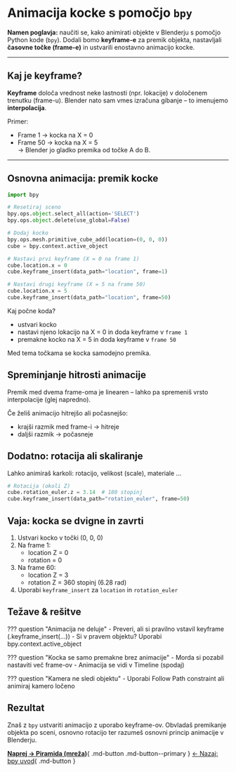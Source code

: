 # Animacija kocke s pomočjo `bpy`

**Namen poglavja:** naučiti se, kako animirati objekte v Blenderju s pomočjo Python kode (`bpy`). Dodali bomo **keyframe-e** za premik objekta, nastavljali **časovne točke (frame-e)** in ustvarili enostavno animacijo kocke.

---

## Kaj je keyframe?

**Keyframe** določa vrednost neke lastnosti (npr. lokacije) v določenem trenutku (frame-u). Blender nato sam vmes izračuna gibanje – to imenujemo **interpolacija**.

Primer:  
- Frame 1 → kocka na X = 0  
- Frame 50 → kocka na X = 5  
→ Blender jo gladko premika od točke A do B.

---

## Osnovna animacija: premik kocke

```python
import bpy

# Resetiraj sceno
bpy.ops.object.select_all(action='SELECT')
bpy.ops.object.delete(use_global=False)

# Dodaj kocko
bpy.ops.mesh.primitive_cube_add(location=(0, 0, 0))
cube = bpy.context.active_object

# Nastavi prvi keyframe (X = 0 na frame 1)
cube.location.x = 0
cube.keyframe_insert(data_path="location", frame=1)

# Nastavi drugi keyframe (X = 5 na frame 50)
cube.location.x = 5
cube.keyframe_insert(data_path="location", frame=50)
```

Kaj počne koda? 

- ustvari kocko
- nastavi njeno lokacijo na X = 0 in doda keyframe v `frame 1` 
- premakne kocko na X = 5 in doda keyframe v `frame 50`

Med tema točkama se kocka samodejno premika.

## Spreminjanje hitrosti animacije

Premik med dvema frame-oma je linearen – lahko pa spremeniš vrsto interpolacije (glej napredno).

Če želiš animacijo hitrejšo ali počasnejšo:

- krajši razmik med frame-i → hitreje
- daljši razmik → počasneje

## Dodatno: rotacija ali skaliranje

Lahko animiraš karkoli: rotacijo, velikost (scale), materiale ...

```python
# Rotacija (okoli Z)
cube.rotation_euler.z = 3.14  # 180 stopinj
cube.keyframe_insert(data_path="rotation_euler", frame=50)
```

## Vaja: kocka se dvigne in zavrti

1. Ustvari kocko v točki (0, 0, 0)
2. Na frame 1:
    - location Z = 0
    - rotation = 0
3. Na frame 60:
    - location Z = 3
    - rotation Z = 360 stopinj (6.28 rad)
4. Uporabi `keyframe_insert` za `location` in `rotation_euler`

## Težave & rešitve
??? question "Animacija ne deluje"
    - Preveri, ali si pravilno vstavil keyframe (.keyframe_insert(...))
    - Si v pravem objektu? Uporabi bpy.context.active_object

??? question "Kocka se samo premakne brez animacije"
    - Morda si pozabil nastaviti več frame-ov
    - Animacija se vidi v Timeline (spodaj)

??? question "Kamera ne sledi objektu"
    - Uporabi Follow Path constraint ali animiraj kamero ločeno

## Rezultat 

Znaš z `bpy` ustvariti animacijo z uporabo keyframe-ov. Obvladaš premikanje objekta po sceni, osnovno rotacijo ter razumeš osnovni princip 
animacije v Blenderju.

[**Naprej → Piramida (mreža)**](../python/piramida-mreza.md){ .md-button .md-button--primary }
[← Nazaj: bpy uvod](bpy-uvod.md){ .md-button }